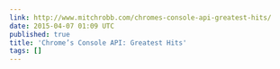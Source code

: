 ```yaml
---
link: http://www.mitchrobb.com/chromes-console-api-greatest-hits/
date: 2015-04-07 01:09 UTC
published: true
title: 'Chrome’s Console API: Greatest Hits'
tags: []
---
```



